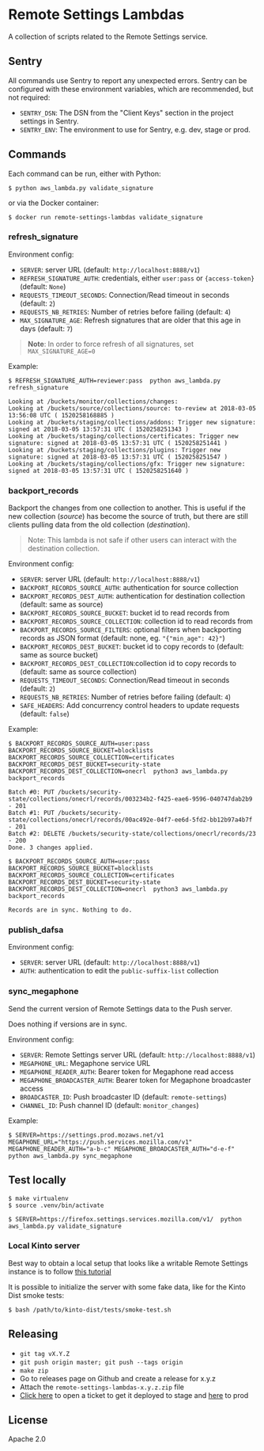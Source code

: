 # Remote Settings Lambdas

A collection of scripts related to the Remote Settings service.

## Sentry

All commands use Sentry to report any unexpected errors. Sentry can be configured with these environment variables, which are recommended, but not required:

- `SENTRY_DSN`: The DSN from the "Client Keys" section in the project settings in Sentry.
- `SENTRY_ENV`: The environment to use for Sentry, e.g. dev, stage or prod.

## Commands

Each command can be run, either with Python:

```
$ python aws_lambda.py validate_signature
```

or via the Docker container:

```
$ docker run remote-settings-lambdas validate_signature
```


### refresh_signature

Environment config:

- ``SERVER``: server URL (default: ``http://localhost:8888/v1``)
- ``REFRESH_SIGNATURE_AUTH``: credentials, either ``user:pass`` or ``{access-token}`` (default: ``None``)
- ``REQUESTS_TIMEOUT_SECONDS``: Connection/Read timeout in seconds (default: ``2``)
- ``REQUESTS_NB_RETRIES``: Number of retries before failing (default: ``4``)
- ``MAX_SIGNATURE_AGE``: Refresh signatures that are older that this age in days (default: ``7``)

> **Note**:
> In order to force refresh of all signatures, set ``MAX_SIGNATURE_AGE=0``

Example:

```
$ REFRESH_SIGNATURE_AUTH=reviewer:pass  python aws_lambda.py refresh_signature

Looking at /buckets/monitor/collections/changes:
Looking at /buckets/source/collections/source: to-review at 2018-03-05 13:56:08 UTC ( 1520258168885 )
Looking at /buckets/staging/collections/addons: Trigger new signature: signed at 2018-03-05 13:57:31 UTC ( 1520258251343 )
Looking at /buckets/staging/collections/certificates: Trigger new signature: signed at 2018-03-05 13:57:31 UTC ( 1520258251441 )
Looking at /buckets/staging/collections/plugins: Trigger new signature: signed at 2018-03-05 13:57:31 UTC ( 1520258251547 )
Looking at /buckets/staging/collections/gfx: Trigger new signature: signed at 2018-03-05 13:57:31 UTC ( 1520258251640 )

```


### backport_records

Backport the changes from one collection to another. This is useful if the new collection (*source*) has become the source of truth,
but there are still clients pulling data from the old collection (*destination*).

> Note: This lambda is not safe if other users can interact with the destination collection.

Environment config:

- ``SERVER``: server URL (default: ``http://localhost:8888/v1``)
- ``BACKPORT_RECORDS_SOURCE_AUTH``: authentication for source collection
- ``BACKPORT_RECORDS_DEST_AUTH``: authentication for destination collection (default: same as source)
- ``BACKPORT_RECORDS_SOURCE_BUCKET``: bucket id to read records from
- ``BACKPORT_RECORDS_SOURCE_COLLECTION``: collection id to read records from
- ``BACKPORT_RECORDS_SOURCE_FILTERS``: optional filters when backporting records as JSON format (default: none, eg. ``"{"min_age": 42}"``)
- ``BACKPORT_RECORDS_DEST_BUCKET``: bucket id to copy records to (default: same as source bucket)
- ``BACKPORT_RECORDS_DEST_COLLECTION``:collection id to copy records to (default: same as source collection)
- ``REQUESTS_TIMEOUT_SECONDS``: Connection/Read timeout in seconds (default: ``2``)
- ``REQUESTS_NB_RETRIES``: Number of retries before failing (default: ``4``)
- ``SAFE_HEADERS``: Add concurrency control headers to update requests (default: ``false``)

Example:

```
$ BACKPORT_RECORDS_SOURCE_AUTH=user:pass BACKPORT_RECORDS_SOURCE_BUCKET=blocklists BACKPORT_RECORDS_SOURCE_COLLECTION=certificates BACKPORT_RECORDS_DEST_BUCKET=security-state BACKPORT_RECORDS_DEST_COLLECTION=onecrl  python3 aws_lambda.py backport_records

Batch #0: PUT /buckets/security-state/collections/onecrl/records/003234b2-f425-eae6-9596-040747dab2b9 - 201
Batch #1: PUT /buckets/security-state/collections/onecrl/records/00ac492e-04f7-ee6d-5fd2-bb12b97a4b7f - 201
Batch #2: DELETE /buckets/security-state/collections/onecrl/records/23 - 200
Done. 3 changes applied.

```

```
$ BACKPORT_RECORDS_SOURCE_AUTH=user:pass BACKPORT_RECORDS_SOURCE_BUCKET=blocklists BACKPORT_RECORDS_SOURCE_COLLECTION=certificates BACKPORT_RECORDS_DEST_BUCKET=security-state BACKPORT_RECORDS_DEST_COLLECTION=onecrl  python3 aws_lambda.py backport_records

Records are in sync. Nothing to do.

```

### publish_dafsa

Environment config:

- ``SERVER``: server URL (default: ``http://localhost:8888/v1``)
- ``AUTH``: authentication to edit the ``public-suffix-list`` collection


### sync_megaphone

Send the current version of Remote Settings data to the Push server.

Does nothing if versions are in sync.

Environment config:

- ``SERVER``: Remote Settings server URL (default: ``http://localhost:8888/v1``)
- ``MEGAPHONE_URL``: Megaphone service URL
- ``MEGAPHONE_READER_AUTH``: Bearer token for Megaphone read access
- ``MEGAPHONE_BROADCASTER_AUTH``: Bearer token for Megaphone broadcaster access
- ``BROADCASTER_ID``: Push broadcaster ID (default: ``remote-settings``)
- ``CHANNEL_ID``: Push channel ID (default: ``monitor_changes``)

Example:

```
$ SERVER=https://settings.prod.mozaws.net/v1 MEGAPHONE_URL="https://push.services.mozilla.com/v1" MEGAPHONE_READER_AUTH="a-b-c" MEGAPHONE_BROADCASTER_AUTH="d-e-f" python aws_lambda.py sync_megaphone
```


## Test locally

```
$ make virtualenv
$ source .venv/bin/activate

$ SERVER=https://firefox.settings.services.mozilla.com/v1/  python aws_lambda.py validate_signature
```

### Local Kinto server

Best way to obtain a local setup that looks like a writable Remote Settings instance is to follow [this tutorial](https://remote-settings.readthedocs.io/en/latest/tutorial-local-server.html)

It is possible to initialize the server with some fake data, like for the Kinto Dist smoke tests:

```
$ bash /path/to/kinto-dist/tests/smoke-test.sh
```

## Releasing

- `git tag vX.Y.Z`
- `git push origin master; git push --tags origin`
- `make zip`
- Go to releases page on Github and create a release for x.y.z
- Attach the `remote-settings-lambdas-x.y.z.zip` file
- [Click here][bugzilla-stage-link] to open a ticket to get it deployed to stage and [here][bugzilla-prod-link] to prod


[bugzilla-stage-link]: https://bugzilla.mozilla.org/enter_bug.cgi?comment=Please%20upgrade%20the%20lambda%20functions%20to%20use%20the%20last%20release%20of%20remote-settings-lambdas.%0D%0A%0D%0A%5BInsert%20a%20short%20description%20of%20the%20changes%20here.%5D%0D%0A%0D%0Ahttps%3A%2F%2Fgithub.com%2Fmozilla-services%2Fremote-settings-lambdas%2Freleases%2Ftag%2FX.Y.Z%0D%0A%0D%0AThanks%21&component=Operations%3A%20Storage&product=Cloud%20Services&qa_contact=chartjes%40mozilla.com&short_desc=Please%20deploy%20remote-settings-lambdas-X.Y.Z%20lambda%20function%20to%20STAGE

[bugzilla-prod-link]: https://bugzilla.mozilla.org/enter_bug.cgi?comment=Please%20upgrade%20the%20lambda%20functions%20to%20use%20the%20last%20release%20of%20remote-settings-lambdas.%0D%0A%0D%0A%5BInsert%20a%20short%20description%20of%20the%20changes%20here.%5D%0D%0A%0D%0Ahttps%3A%2F%2Fgithub.com%2Fmozilla-services%2Fremote-settings-lambdas%2Freleases%2Ftag%2FX.Y.Z%0D%0A%0D%0AThanks%21&component=Operations%3A%20Storage&product=Cloud%20Services&qa_contact=chartjes%40mozilla.com&short_desc=Please%20deploy%20remote-settings-lambdas-X.Y.Z%20lambda%20function%20to%20PROD

## License 

Apache 2.0


